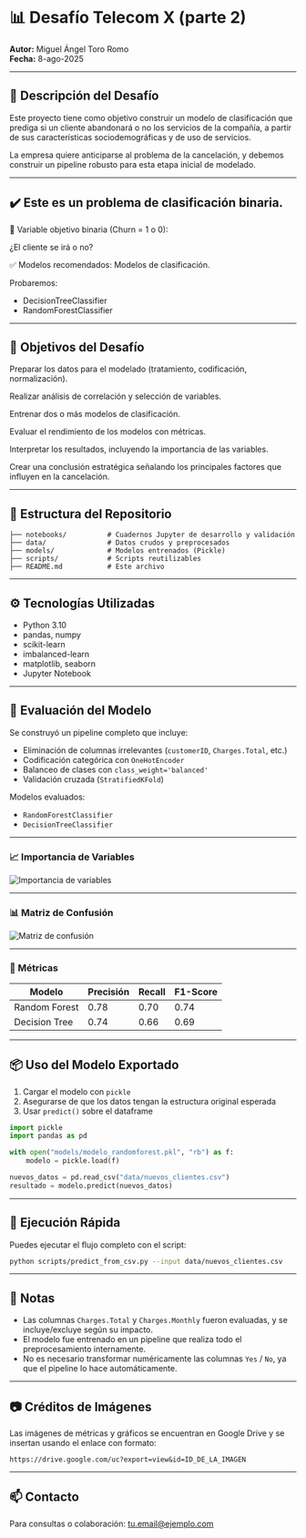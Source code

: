 
# 📊 Desafío Telecom X (parte 2)

**Autor:** Miguel Ángel Toro Romo  
**Fecha:** 8-ago-2025  

---

## 🧠 Descripción del Desafío

Este proyecto tiene como objetivo construir un modelo de clasificación que prediga si un cliente abandonará o no los servicios de la compañía, a partir de sus características sociodemográficas y de uso de servicios.

La empresa quiere anticiparse al problema de la cancelación, y debemos construir un pipeline robusto para esta etapa inicial de modelado.


---

## ✔️ Este es un problema de clasificación binaria.
     
🔷 Variable objetivo binaria (Churn = 1 o 0):

¿El cliente se irá o no?

✅ Modelos recomendados: Modelos de clasificación.

Probaremos:

*   DecisionTreeClassifier
*   RandomForestClassifier

 ---

## 🧠 Objetivos del Desafío

Preparar los datos para el modelado (tratamiento, codificación, normalización).


Realizar análisis de correlación y selección de variables.


Entrenar dos o más modelos de clasificación.


Evaluar el rendimiento de los modelos con métricas.


Interpretar los resultados, incluyendo la importancia de las variables.


Crear una conclusión estratégica señalando los principales factores que influyen en la cancelación.

---

## 📂 Estructura del Repositorio

```
├── notebooks/          # Cuadernos Jupyter de desarrollo y validación
├── data/               # Datos crudos y preprocesados
├── models/             # Modelos entrenados (Pickle)
├── scripts/            # Scripts reutilizables
├── README.md           # Este archivo
```

---

## ⚙️ Tecnologías Utilizadas

- Python 3.10
- pandas, numpy
- scikit-learn
- imbalanced-learn
- matplotlib, seaborn
- Jupyter Notebook

---

## 🧪 Evaluación del Modelo

Se construyó un pipeline completo que incluye:

- Eliminación de columnas irrelevantes (`customerID`, `Charges.Total`, etc.)
- Codificación categórica con `OneHotEncoder`
- Balanceo de clases con `class_weight='balanced'`
- Validación cruzada (`StratifiedKFold`)

Modelos evaluados:

- `RandomForestClassifier`
- `DecisionTreeClassifier`

---

### 📈 Importancia de Variables

![Importancia de variables](https://drive.google.com/uc?export=view&id=ID_DE_LA_IMAGEN_IMPORTANCIA)

---

### 📊 Matriz de Confusión

![Matriz de confusión](https://drive.google.com/uc?export=view&id=ID_DE_LA_IMAGEN_MATRIZ)

---

### 🔢 Métricas

| Modelo                 | Precisión | Recall | F1-Score |
|------------------------|-----------|--------|----------|
| Random Forest          | 0.78      | 0.70   | 0.74     |
| Decision Tree          | 0.74      | 0.66   | 0.69     |

---

## 📦 Uso del Modelo Exportado

1. Cargar el modelo con `pickle`
2. Asegurarse de que los datos tengan la estructura original esperada
3. Usar `predict()` sobre el dataframe

```python
import pickle
import pandas as pd

with open("models/modelo_randomforest.pkl", "rb") as f:
    modelo = pickle.load(f)

nuevos_datos = pd.read_csv("data/nuevos_clientes.csv")
resultado = modelo.predict(nuevos_datos)
```

---

## 🚀 Ejecución Rápida

Puedes ejecutar el flujo completo con el script:

```bash
python scripts/predict_from_csv.py --input data/nuevos_clientes.csv
```

---

## 📝 Notas

- Las columnas `Charges.Total` y `Charges.Monthly` fueron evaluadas, y se incluye/excluye según su impacto.
- El modelo fue entrenado en un pipeline que realiza todo el preprocesamiento internamente.
- No es necesario transformar numéricamente las columnas `Yes` / `No`, ya que el pipeline lo hace automáticamente.

---

## 📷 Créditos de Imágenes

Las imágenes de métricas y gráficos se encuentran en Google Drive y se insertan usando el enlace con formato:

```
https://drive.google.com/uc?export=view&id=ID_DE_LA_IMAGEN
```

---

## 📫 Contacto

Para consultas o colaboración: [tu.email@ejemplo.com](mailto:tu.email@ejemplo.com)

